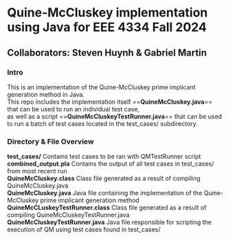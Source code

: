# **Quine-McCluskey implementation using Java for EEE 4334 Fall 2024**  
## **Collaborators**: Steven Huynh & Gabriel Martin  
### **Intro**  
This is an implementation of the Quine-McCluskey prime implicant generation method in Java.  
This repo includes the implementation itself ==**QuineMcCluskey.java**== that can be used to run an individual test case,  
as well as a script ==**QuineMcCluskeyTestRunner.java**== that can be used to run a batch of test cases located in the test_cases/ subdirectory.

### **Directory & File Overview**  
**test_cases/** Contains test cases to be ran with QMTestRunner script  
**combined_output.pla** Contains the output of all test cases in test_cases/ from most recent run  
**QuineMcCluskey.class** Class file generated as a result of compiling QuineMcCluskey.java  
**QuineMcCluskey.java** Java file containing the implementation of the Quine-McCluskey prime implicant generation method  
**QuineMcCLuskeyTestRunner.class** Class file generated as a result of compiling QuineMcCluskeyTestRunner.java  
**QuineMcCluskeyTestRunner.java** Java file responsible for scripting the execution of QM using test cases found in test_cases/  
